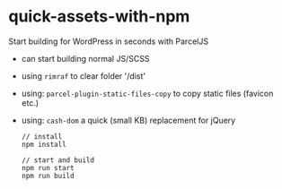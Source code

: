 # quick-assets-with-npm
Start building for WordPress in seconds with ParcelJS
- can start building normal JS/SCSS 
- using `rimraf` to clear folder '/dist' 
- using: `parcel-plugin-static-files-copy` to copy static files (favicon etc.)
- using: `cash-dom` a quick (small KB) replacement for jQuery


    ```
    // install
    npm install

    // start and build
    npm run start
    npm run build


